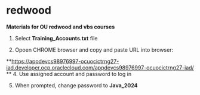 # redwood
**Materials for OU redwood and vbs courses**

1. Select **Training_Accounts.txt** file

2. Opoen CHROME browser and copy and paste URL into browser:
   
**https://appdevcs98976997-ocuocictrng27-iad.developer.ocp.oraclecloud.com/appdevcs98976997-ocuocictrng27-iad/
**
4. Use assigned account and password to log in

5. When prompted, change password to **Java_2024**


